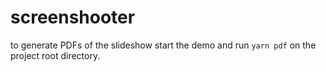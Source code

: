 # screenshooter

to generate PDFs of the slideshow start the demo and run `yarn pdf` on the project root directory.
